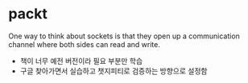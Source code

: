 # packt
 One way to think about sockets is that they open up a communication channel where both sides can read and write.

- 책이 너무 예전 버전이라 필요 부분만 학습
- 구글 찾아가면서 실습하고 챗지피티로 검증하는 방향으로 설정함
